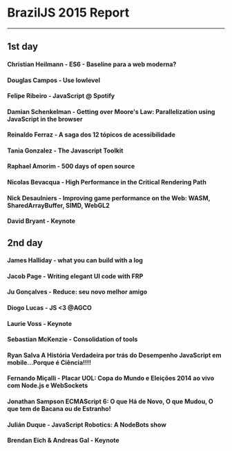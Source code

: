 # BrazilJS 2015 Report

---

## 1st day

#### Christian Heilmann - ES6 - Baseline para a web moderna?
#### Douglas Campos - Use lowlevel
#### Felipe Ribeiro - JavaScript @ Spotify
#### Damian Schenkelman - Getting over Moore's Law: Parallelization using JavaScript in the browser
#### Reinaldo Ferraz - A saga dos 12 tópicos de acessibilidade
#### Tania Gonzalez - The Javascript Toolkit
#### Raphael Amorim - 500 days of open source
#### Nicolas Bevacqua - High Performance in the Critical Rendering Path
#### Nick Desaulniers - Improving game performance on the Web: WASM, SharedArrayBuffer, SIMD, WebGL2
#### David Bryant - Keynote

## 2nd day

#### James Halliday - what you can build with a log
#### Jacob Page - Writing elegant UI code with FRP
#### Ju Gonçalves - Reduce: seu novo melhor amigo
#### Diogo Lucas - JS <3 @AGCO
#### Laurie Voss - Keynote
#### Sebastian McKenzie - Consolidation of tools
#### Ryan Salva A História Verdadeira por trás do Desempenho JavaScript em mobile...Porque é Ciência!!!!
#### Fernando Miçalli - Placar UOL: Copa do Mundo e Eleições 2014 ao vivo com Node.js e WebSockets
#### Jonathan Sampson ECMAScript 6: O que Há de Novo, O que Mudou, O que tem de Bacana ou de Estranho!
#### Julián Duque - JavaScript Robotics: A NodeBots show
#### Brendan Eich & Andreas Gal - Keynote

